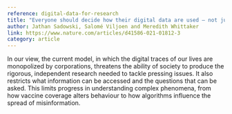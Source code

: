 ```yaml
---
reference: digital-data-for-research
title: "Everyone should decide how their digital data are used — not just tech companies"
author: Jathan Sadowski, Salomé Viljoen and Meredith Whittaker
link: https://www.nature.com/articles/d41586-021-01812-3
category: article
---
```

In our view, the current model, in which the digital traces of our lives are monopolized by corporations, threatens the ability of society to produce the rigorous, independent research needed to tackle pressing issues. It also restricts what information can be accessed and the questions that can be asked. This limits progress in understanding complex phenomena, from how vaccine coverage alters behaviour to how algorithms influence the spread of misinformation.
